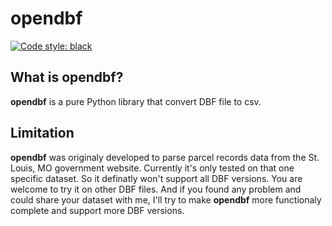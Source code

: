 # opendbf
[![Code style: black](https://img.shields.io/badge/code%20style-black-000000.svg)](https://github.com/psf/black)

## What is opendbf?
**opendbf** is a pure Python library that convert DBF file to csv.

## Limitation
**opendbf** was originaly developed to parse parcel records data from the St. Louis, MO government website. Currently it's only tested on that one specific dataset. So it definatly won't support all DBF versions. You are welcome to try it on other DBF files. And if you found any problem and could share your dataset with me, I'll try to make **opendbf** more functionaly complete and support more DBF versions.
